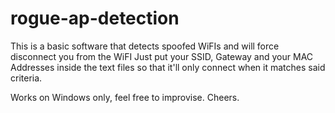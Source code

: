 # rogue-ap-detection
This is a basic software that detects spoofed WiFIs and will force disconnect you from the WiFI
Just put your SSID, Gateway and your MAC Addresses inside the text files so that it'll only connect when it matches said criteria.

Works on Windows only, feel free to improvise. Cheers.
